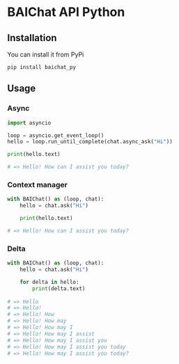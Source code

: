 # BAIChat API Python

## Installation

You can install it from PyPi

``` shell
pip install baichat_py
```

## Usage

### Async

``` python
import asyncio

loop = asyncio.get_event_loop() 
hello = loop.run_until_complete(chat.async_ask("Hi"))

print(hello.text)

# => Hello! How can I assist you today?
```

### Context manager

``` python
with BAIChat() as (loop, chat):
    hello = chat.ask("Hi")

    print(hello.text)

# => Hello! How can I assist you today?
```

### Delta

``` python
with BAIChat() as (loop, chat):
    hello = chat.ask("Hi")

    for delta in hello:
        print(delta.text)
    
# => Hello
# => Hello!
# => Hello! How
# => Hello! How may
# => Hello! How may I
# => Hello! How may I assist
# => Hello! How may I assist you
# => Hello! How may I assist you today
# => Hello! How may I assist you today?
```

